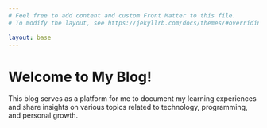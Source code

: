 ```yaml
---
# Feel free to add content and custom Front Matter to this file.
# To modify the layout, see https://jekyllrb.com/docs/themes/#overriding-theme-defaults

layout: base
---
```


# Welcome to My Blog!

This blog serves as a platform for me to document my learning experiences and share insights on various topics related to technology, programming, and personal growth.
